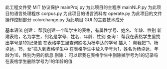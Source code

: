 此工程文件受 MIT 协议保护
mainProj.py 为此项目的主程序
mainNLP.py 为此项目的语言处理程序
corpus.py 为此项目的语言资料库
operate.py 为此项目的文件操作控制部分
colorchange.py 为此项目 GUI 的主要技术成分

基本语法
创建：
帮我创建一个叫学生的表格，有属性学号、姓名、年龄、性别
新建表格，名为学生，列名是学号、姓名、年龄、性别
查询：
帮我在表格学生里找出学号是1的记录值
在表格学生里查询姓名为杨卓达的学号
插入：
帮我把“1，杨卓达，15，女”插入到表格学生中
在表格学生中放入学号为1，姓名为杨卓达，年龄为16，性别为男的信息
删除：
可以帮我在表格学生中删除掉学号为1的记录吗
在表格学生删除学号为1的年龄的值


